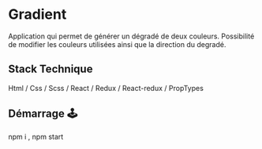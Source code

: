 # Gradient 

Application qui permet de générer un dégradé de deux couleurs.
Possibilité de modifier les couleurs utilisées ainsi que la direction du degradé.

## Stack Technique 

Html / Css / Scss / React / Redux / React-redux / PropTypes 

## Démarrage 🕹

npm i , npm start 

